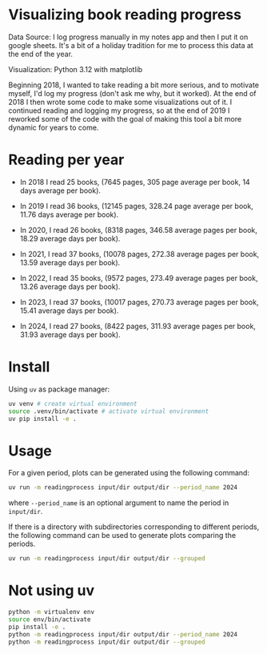 # Visualizing book reading progress

Data Source: I log progress manually in my notes app and then I put it on google sheets. It's a bit of a holiday tradition for me to process this data at the end of the year.

Visualization: Python 3.12 with matplotlib

Beginning 2018, I wanted to take reading a bit more serious, and to motivate myself, I'd log my progress (don't ask me why, but it worked). At the end of 2018 I then wrote some code to make some visualizations out of it. I continued reading and logging my progress, so at the end of 2019 I reworked some of the code with the goal of making this tool a bit more dynamic for years to come.

# Reading per year

* In 2018 I read 25 books, (7645 pages, 305 page average per book, 14 days average per book). 

* In 2019 I read 36 books, (12145 pages, 328.24 page average per book, 11.76 days average per book).

* In 2020, I read 26 books, (8318 pages, 346.58 average pages per book, 18.29 average days per book).

* In 2021, I read 37 books, (10078 pages, 272.38 average pages per book, 13.59 average days per book).

* In 2022, I read 35 books, (9572 pages, 273.49 average pages per book, 13.26 average days per book).

* In 2023, I read 37 books, (10017 pages, 270.73 average pages per book, 15.41 average days per book).

* In 2024, I read 27 books, (8422 pages, 311.93 average pages per book, 31.93 average days per book).

# Install 
Using `uv` as package manager:
```bash
uv venv # create virtual environment
source .venv/bin/activate # activate virtual environment
uv pip install -e .
```
# Usage

For a given period, plots can be generated using the following command:
```bash
uv run -m readingprocess input/dir output/dir --period_name 2024
```
where `--period_name` is an optional argument to name the period in `input/dir`.

If there is a directory with subdirectories corresponding to different periods, the following command can be used to generate plots comparing the periods.
```bash
uv run -m readingprocess input/dir output/dir --grouped
```

# Not using uv
```bash
python -m virtualenv env
source env/bin/activate
pip install -e .
python -m readingprocess input/dir output/dir --period_name 2024
python -m readingprocess input/dir output/dir --grouped
```
